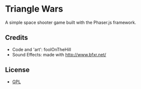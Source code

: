 Triangle Wars
=============

A simple space shooter game built with the Phaser.js framework.

Credits
-------

* Code and 'art': foolOnTheHill
* Sound Effects: made with http://www.bfxr.net/

License
-------

* [GPL](LICENSE.txt)